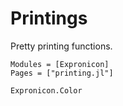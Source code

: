 # Printings

Pretty printing functions.

```@autodocs
Modules = [Expronicon]
Pages = ["printing.jl"]
```

```@docs
Expronicon.Color
```
